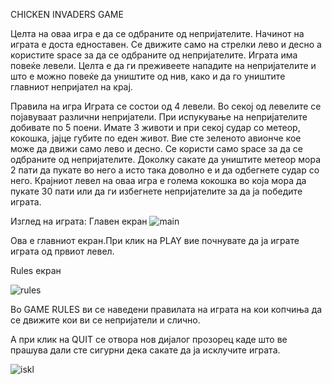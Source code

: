 CHICKEN INVADERS GAME

Целта на оваа игра е  да се одбраните од непријателите.
Начинот на играта е доста едноставен. Се движите само на стрелки лево и десно а користите space за да се одбраните од непријателите. Играта има повеќе левели.  Целта е да ги преживеете нападите на непријателите и што е можно повеќе да уништите од нив, како и да го уништите главниот непријател на крај.


Правила на игра
Играта се состои од 4 левели.
Во секој од левелите се појавуваат различни непријатели.
При испукување на непријателите добивате по 5 поени.
Имате 3 животи и при секој судар со метеор, кокошка, јајце губите по еден живот.
Вие сте зеленото авионче кое може да движи само лево и десно.
Се користи само space за да се одбраните од непријателите.
Доколку сакате да уништите метеор мора 2 пати да пукате во него а исто така доволно е и да одбегнете судар со него.
Крајниот левел на оваа игра е голема кокошка во која мора да пукате 30 пати или да ги избегнете непријателите за да ја победите играта.

Изглед на играта:
Главен екран
![main](https://user-images.githubusercontent.com/48527432/60722601-b9be9680-9f31-11e9-934b-ba4a83c68753.png) 

Ова е главниот екран.При клик на PLAY вие почнувате да ја играте играта од првиот левел.


Rules екран

![rules](https://user-images.githubusercontent.com/48527432/60722596-b6c3a600-9f31-11e9-9ac9-d5788b7193d6.png) 

Во GAME RULES ви се наведени  правилата на играта на кои копчиња да се движите кои ви се непријатели и слично.

А при клик на QUIT се отвора нов дијалог прозорец каде што ве прашува дали сте сигурни дека сакате да ја исклучите играта.

![iskl](https://user-images.githubusercontent.com/48527432/60722608-bd521d80-9f31-11e9-8034-b977e97bf590.png)
